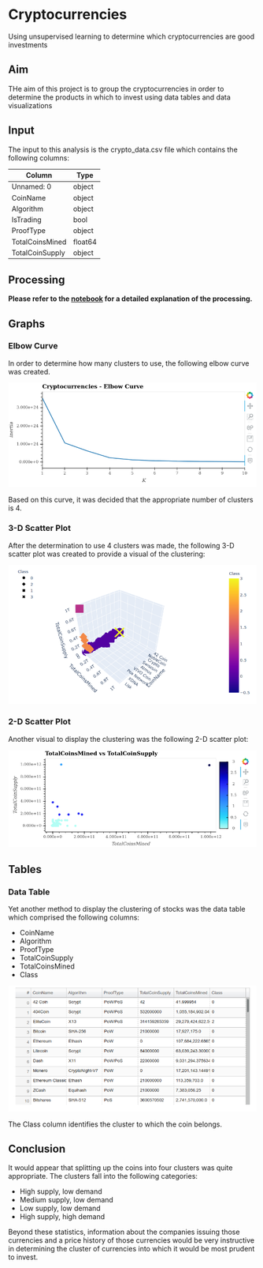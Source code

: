 # Cryptocurrencies
Using unsupervised learning to determine which cryptocurrencies are good investments

## Aim

THe aim of this project is to group the cryptocurrencies in order to determine the products in which to invest using data tables and data visualizations

## Input

The input to this analysis is the crypto_data.csv file which contains the following columns:

|Column          |  Type    |
|----------------|----------|
|Unnamed: 0      |  object  |
|CoinName        |  object  |
|Algorithm       |  object  |
|IsTrading       |  bool    |
|ProofType       |  object  |
|TotalCoinsMined |  float64 |
|TotalCoinSupply |  object  |


## Processing

**Please refer to the [notebook](./Crypto-currencies.ipynb) for a detailed explanation of the processing.**

## Graphs

### Elbow Curve

In order to determine how many clusters to use, the following elbow curve was created.

![Elbow Curve](./Resources/Elbow_Curve.png)

Based on this curve, it was decided that the appropriate number of clusters is 4.

### 3-D Scatter Plot

After the determination to use 4 clusters was made, the following 3-D scatter plot was created to provide a visual of the clustering:

![3-D Scatter Plot](./Resources/Scatter3d.png)

### 2-D Scatter Plot

Another visual to display the clustering was the following 2-D scatter plot:

![2-D Scatter Plot](./Resources/Scatter2d.png)

## Tables

### Data Table

Yet another method to display the clustering of stocks was the data table which comprised the following columns: 

* CoinName
* Algorithm
* ProofType
* TotalCoinSupply
* TotalCoinsMined
* Class

![Data Table](./Resources/data_table.png)

The Class column identifies the cluster to which the coin belongs.

## Conclusion

It would appear that splitting up the coins into four clusters was quite appropriate. The clusters fall into the following categories:

* High supply, low demand
* Medium supply, low demand
* Low supply, low demand
* High supply, high demand

Beyond these statistics, information about the companies issuing those currencies and a price history of those currencies would be very instructive in determining the cluster of currencies into which it would be most prudent to invest.